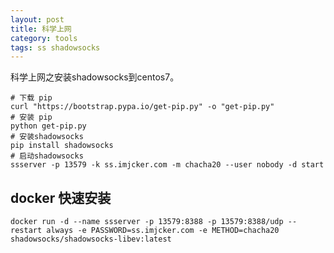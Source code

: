 ```yaml
---
layout: post
title: 科学上网
category: tools
tags: ss shadowsocks
---
```

科学上网之安装shadowsocks到centos7。

```shell
# 下载 pip
curl "https://bootstrap.pypa.io/get-pip.py" -o "get-pip.py"
# 安装 pip
python get-pip.py
# 安装shadowsocks
pip install shadowsocks
# 启动shadowsocks
ssserver -p 13579 -k ss.imjcker.com -m chacha20 --user nobody -d start

```

## docker 快速安装

```shell
docker run -d --name ssserver -p 13579:8388 -p 13579:8388/udp --restart always -e PASSWORD=ss.imjcker.com -e METHOD=chacha20 shadowsocks/shadowsocks-libev:latest
```



